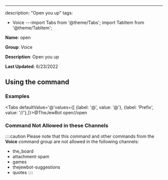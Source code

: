---
description: "Open you up"
tags:
  - Voice
---import Tabs from '@theme/Tabs';
import TabItem from '@theme/TabItem';

**Name**: open

**Group**: Voice

**Description**: Open you up

**Last Updated**: 6/23/2022

## Using the command

### Examples
<Tabs defaultValue='@'values={[ {label: '@', value: '@'}, {label: 'Prefix', value: '//'},]}><TabItem value='@'>@TheJewBot open</TabItem><TabItem value='//'>//open</TabItem></Tabs>

### Command Not Allowed in these Channels
::::caution Please note that this command and other commands from the **Voice** command group are not allowed in the following channels:
- the_board
- attachment-spam
- games
- thejewbot-suggestions
- quotes
::::